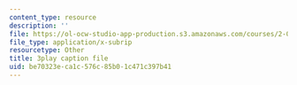 ```yaml
---
content_type: resource
description: ''
file: https://ol-ocw-studio-app-production.s3.amazonaws.com/courses/2-003sc-engineering-dynamics-fall-2011/be70323eca1c576c85b01c471c397b41_YZ9y4zcfCPs.srt
file_type: application/x-subrip
resourcetype: Other
title: 3play caption file
uid: be70323e-ca1c-576c-85b0-1c471c397b41
---
```

